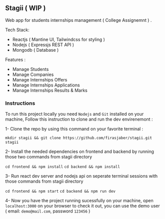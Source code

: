 ## Stagii ( WIP )

Web app for students internships management ( College Assignemnt ) .

Tech Stack:

- Reactjs ( Mantine UI, Tailwindcss for styling )
- Nodejs ( Expressjs REST API )
- Mongodb ( Database )

Features :

- Manage Students
- Manage Companies
- Manage Internships Offers
- Manage Internships Applications
- Manage Internships Results & Marks

### Instructions

To run this project locally you need `Nodejs` and `Git` installed on your machine,
Follow this instruction to clone and run the dev envirenemont :

1- Clone the repo by using this command on your favorite terminal :

`mkdir stagii && git clone https://github.com/firasjaber/stagii.git stagii`

2- Install the needed dependencies on frontend and backend by running those two commands from stagii directory

`cd frontend && npm install`
`cd backend && npm install`

3- Run react dev server and nodejs api on seperate terminal sessions with those commands from stagii directory

`cd frontend && npm start`
`cd backend && npm run dev`

4- Now you have the project running sucessfully on your machine, open `localhost:3000` on your browser to check it out, you can use the demo user ( email: `demo@mail.com`, password `123456` )
